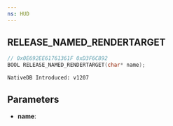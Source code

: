 ```yaml
---
ns: HUD
---
```

## RELEASE_NAMED_RENDERTARGET

```c
// 0x0E692EE61761361F 0xD3F6C892
BOOL RELEASE_NAMED_RENDERTARGET(char* name);
```

```
NativeDB Introduced: v1207
```

## Parameters
* **name**:

